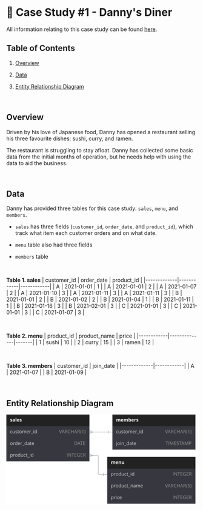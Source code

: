 # 🍜 Case Study #1 - Danny's Diner

All information relating to this case study can be found [here](https://8weeksqlchallenge.com/case-study-1/).

## Table of Contents

1. [Overview](#overview)

2. [Data](#data)

3. [Entity Relationship Diagram](#entity-relationship-diagram)

</br>

## Overview
Driven by his love of Japanese food, Danny has opened a restaurant selling his three favourite dishes: sushi, curry, and ramen.

The restaurant is struggling to stay afloat. Danny has collected some basic data from the initial months of operation, but he needs help with using the data to aid the business.

</br>

## Data
Danny has provided three tables for this case study: `sales`, `menu`, and `members`.

- `sales` has three fields (`customer_id`, `order_date`, and `product_id`), which track what item each customer orders and on what date.

- `menu` table also had three fields

- `members` table

</br>

**Table 1. sales**
| customer_id | order_date | product_id |
|-------------|------------|------------|
| A           | 2021-01-01 | 1          |
| A           | 2021-01-01 | 2          |
| A           | 2021-01-07 | 2          |
| A           | 2021-01-10 | 3          |
| A           | 2021-01-11 | 3          |
| A           | 2021-01-11 | 3          |
| B           | 2021-01-01 | 2          |
| B           | 2021-01-02 | 2          |
| B           | 2021-01-04 | 1          |
| B           | 2021-01-11 | 1          |
| B           | 2021-01-16 | 3          |
| B           | 2021-02-01 | 3          |
| C           | 2021-01-01 | 3          |
| C           | 2021-01-01 | 3          |
| C           | 2021-01-07 | 3          |

</br>

**Table 2. menu**
| product_id | product_name | price |
|------------|--------------|-------|
| 1          | sushi        | 10    |
| 2          | curry        | 15    |
| 3          | ramen        | 12    |

</br>

**Table 3. members**
| customer_id | join_date  |
|-------------|------------|
| A           | 2021-01-07 |
| B           | 2021-01-09 |

</br>

## Entity Relationship Diagram

![ERD](Danny's%20Diner.svg)

</br>
  

